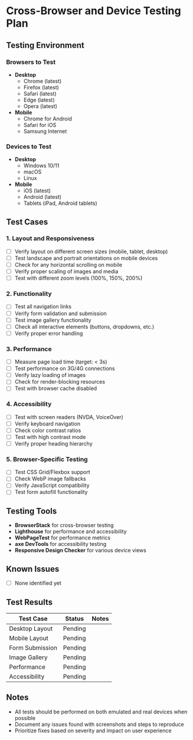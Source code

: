 # Cross-Browser and Device Testing Plan

## Testing Environment

### Browsers to Test
- **Desktop**
  - Chrome (latest)
  - Firefox (latest)
  - Safari (latest)
  - Edge (latest)
  - Opera (latest)
- **Mobile**
  - Chrome for Android
  - Safari for iOS
  - Samsung Internet

### Devices to Test
- **Desktop**
  - Windows 10/11
  - macOS
  - Linux
- **Mobile**
  - iOS (latest)
  - Android (latest)
  - Tablets (iPad, Android tablets)

## Test Cases

### 1. Layout and Responsiveness
- [ ] Verify layout on different screen sizes (mobile, tablet, desktop)
- [ ] Test landscape and portrait orientations on mobile devices
- [ ] Check for any horizontal scrolling on mobile
- [ ] Verify proper scaling of images and media
- [ ] Test with different zoom levels (100%, 150%, 200%)

### 2. Functionality
- [ ] Test all navigation links
- [ ] Verify form validation and submission
- [ ] Test image gallery functionality
- [ ] Check all interactive elements (buttons, dropdowns, etc.)
- [ ] Verify proper error handling

### 3. Performance
- [ ] Measure page load time (target: < 3s)
- [ ] Test performance on 3G/4G connections
- [ ] Verify lazy loading of images
- [ ] Check for render-blocking resources
- [ ] Test with browser cache disabled

### 4. Accessibility
- [ ] Test with screen readers (NVDA, VoiceOver)
- [ ] Verify keyboard navigation
- [ ] Check color contrast ratios
- [ ] Test with high contrast mode
- [ ] Verify proper heading hierarchy

### 5. Browser-Specific Testing
- [ ] Test CSS Grid/Flexbox support
- [ ] Check WebP image fallbacks
- [ ] Verify JavaScript compatibility
- [ ] Test form autofill functionality

## Testing Tools
- **BrowserStack** for cross-browser testing
- **Lighthouse** for performance and accessibility
- **WebPageTest** for performance metrics
- **axe DevTools** for accessibility testing
- **Responsive Design Checker** for various device views

## Known Issues
- [ ] None identified yet

## Test Results
| Test Case | Status | Notes |
|-----------|--------|-------|
| Desktop Layout | Pending | |
| Mobile Layout | Pending | |
| Form Submission | Pending | |
| Image Gallery | Pending | |
| Performance | Pending | |
| Accessibility | Pending | |

## Notes
- All tests should be performed on both emulated and real devices when possible
- Document any issues found with screenshots and steps to reproduce
- Prioritize fixes based on severity and impact on user experience
